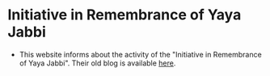 # Initiative in Remembrance of Yaya Jabbi

- This website informs about the activity of the "Initiative in Remembrance of Yaya Jabbi". Their old blog is available [here](https://rememberjajadiabi.blackblogs.org/).
